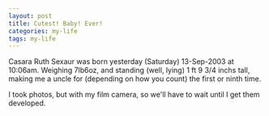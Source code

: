 ```yaml
---
layout: post
title: Cutest! Baby! Ever!
categories: my-life
tags: my-life
---
```

<p>Casara Ruth Sexaur was born yesterday (Saturday) 13-Sep-2003 at 10:06am. Weighing 7lb6oz, and standing (well, lying) 1 ft 9 3/4 inchs tall, making me a uncle for (depending on how you count) the first or ninth time.</p>
<p>I took photos, but with my film camera, so we'll have to wait until I get them developed.</p>
<p> </p>